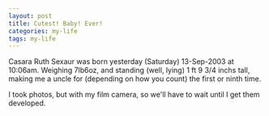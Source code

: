 ```yaml
---
layout: post
title: Cutest! Baby! Ever!
categories: my-life
tags: my-life
---
```

<p>Casara Ruth Sexaur was born yesterday (Saturday) 13-Sep-2003 at 10:06am. Weighing 7lb6oz, and standing (well, lying) 1 ft 9 3/4 inchs tall, making me a uncle for (depending on how you count) the first or ninth time.</p>
<p>I took photos, but with my film camera, so we'll have to wait until I get them developed.</p>
<p> </p>